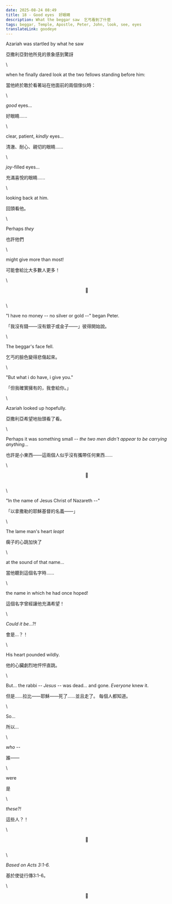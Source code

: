 ```yaml
---
date: 2025-08-24 08:49
title: 18 - Good eyes  好眼睛
description: What the beggar saw  乞丐看到了什麼
tags: beggar, Temple, Apostle, Peter, John, look, see, eyes
translateLink: goodeye
---
```


Azariah was startled by what he saw

亞撒利亞對他所見的景象感到驚訝

\

when he finally dared look at the two fellows standing before him:

當他終於敢於看著站在他面前的兩個傢伙時：

\

*good* eyes...

好眼睛......

\

clear, patient, *kindly* eyes...

清澈、耐心、親切的眼睛......

\

 *joy*-filled eyes...

充滿喜悅的眼睛......

\

looking back at him.

回頭看他。

\

Perhaps *they* 

也許他們

\

might give more than most!

可能會給比大多數人更多！

\

<center>💠</center>

\
\

"I have no money -- no silver or gold --" began Peter.

「我沒有錢——沒有銀子或金子——」彼得開始說。

\

The beggar's face fell.

乞丐的臉色變得悲傷起來。

\

"But what i do have, i give you."

「但我確實擁有的，我會給你。」

\

Azariah looked up hopefully. 

亞撒利亞希望地抬頭看了看。

\

Perhaps it was something small -- *the two men didn't appear to be carrying anything...*

也許是小東西——這兩個人似乎沒有攜帶任何東西......

\

<center>💠</center>

\
\

"In the name of Jesus Christ of Nazareth --"

「以拿撒勒的耶穌基督的名義——」

\

The lame man's heart *leapt* 

瘸子的心跳加快了

\

at the sound of that name...

當他聽到這個名字時......

\

the name in which he had once hoped!

這個名字曾經讓他充滿希望！

\

*Could it be...?!*

會是...？！

\

His heart pounded wildly. 

他的心臟劇烈地怦怦直跳。

\

But... the rabbi -- *Jesus*  -- was dead... and gone. *Everyone* knew it. 

但是......拉比——耶穌——死了......並且走了。 每個人都知道。

\

So...

所以...

\

*who --*

誰——

\

were 

是

\

*these?!*

這些人？！

\

<center>💠</center>

\
\

*Based on Acts 3:1-6.*

基於使徒行傳3:1-6。

\

<center>💠</center>
